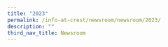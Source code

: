 ```yaml
---
title: "2023"
permalink: /info-at-crest/newsroom/newsroom/2023/
description: ""
third_nav_title: Newsroom
---
```

